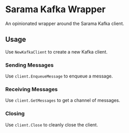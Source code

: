 # Sarama Kafka Wrapper

An opinionated wrapper around the Sarama Kafka client.

## Usage

Use `NewKafkaClient` to create a new Kafka client.

### Sending Messages
Use `client.EnqueueMessage` to enqueue a message.

### Receiving Messages
Use `client.GetMessages` to get a channel of messages.

### Closing
Use `client.Close` to cleanly close the client.


